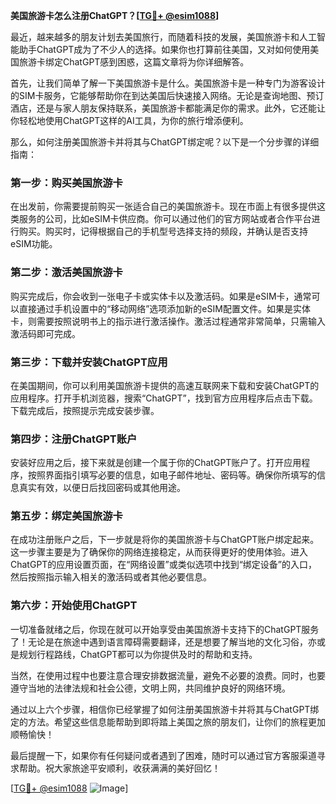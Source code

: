 **美国旅游卡怎么注册ChatGPT？[[TG💪+ @esim1088](https://t.me/s/esim1088)]**

最近，越来越多的朋友计划去美国旅行，而随着科技的发展，美国旅游卡和人工智能助手ChatGPT成为了不少人的选择。如果你也打算前往美国，又对如何使用美国旅游卡绑定ChatGPT感到困惑，这篇文章将为你详细解答。

首先，让我们简单了解一下美国旅游卡是什么。美国旅游卡是一种专门为游客设计的SIM卡服务，它能够帮助你在到达美国后快速接入网络。无论是查询地图、预订酒店，还是与家人朋友保持联系，美国旅游卡都能满足你的需求。此外，它还能让你轻松地使用ChatGPT这样的AI工具，为你的旅行增添便利。

那么，如何注册美国旅游卡并将其与ChatGPT绑定呢？以下是一个分步骤的详细指南：

### 第一步：购买美国旅游卡

在出发前，你需要提前购买一张适合自己的美国旅游卡。现在市面上有很多提供这类服务的公司，比如eSIM卡供应商。你可以通过他们的官方网站或者合作平台进行购买。购买时，记得根据自己的手机型号选择支持的频段，并确认是否支持eSIM功能。

### 第二步：激活美国旅游卡

购买完成后，你会收到一张电子卡或实体卡以及激活码。如果是eSIM卡，通常可以直接通过手机设置中的“移动网络”选项添加新的eSIM配置文件。如果是实体卡，则需要按照说明书上的指示进行激活操作。激活过程通常非常简单，只需输入激活码即可完成。

### 第三步：下载并安装ChatGPT应用

在美国期间，你可以利用美国旅游卡提供的高速互联网来下载和安装ChatGPT的应用程序。打开手机浏览器，搜索“ChatGPT”，找到官方应用程序后点击下载。下载完成后，按照提示完成安装步骤。

### 第四步：注册ChatGPT账户

安装好应用之后，接下来就是创建一个属于你的ChatGPT账户了。打开应用程序，按照界面指引填写必要的信息，如电子邮件地址、密码等。确保你所填写的信息真实有效，以便日后找回密码或其他用途。

### 第五步：绑定美国旅游卡

在成功注册账户之后，下一步就是将你的美国旅游卡与ChatGPT账户绑定起来。这一步骤主要是为了确保你的网络连接稳定，从而获得更好的使用体验。进入ChatGPT的应用设置页面，在“网络设置”或类似选项中找到“绑定设备”的入口，然后按照指示输入相关的激活码或者其他必要信息。

### 第六步：开始使用ChatGPT

一切准备就绪之后，你现在就可以开始享受由美国旅游卡支持下的ChatGPT服务了！无论是在旅途中遇到语言障碍需要翻译，还是想要了解当地的文化习俗，亦或是规划行程路线，ChatGPT都可以为你提供及时的帮助和支持。

当然，在使用过程中也要注意合理安排数据流量，避免不必要的浪费。同时，也要遵守当地的法律法规和社会公德，文明上网，共同维护良好的网络环境。

通过以上六个步骤，相信你已经掌握了如何注册美国旅游卡并将其与ChatGPT绑定的方法。希望这些信息能帮助到即将踏上美国之旅的朋友们，让你们的旅程更加顺畅愉快！

最后提醒一下，如果你有任何疑问或者遇到了困难，随时可以通过官方客服渠道寻求帮助。祝大家旅途平安顺利，收获满满的美好回忆！

[[TG💪+ @esim1088](https://t.me/s/esim1088) ![Image](https://i.postimg.cc/4NQfJmqS/Snipaste-2025-05-13-00-14-12.png)]